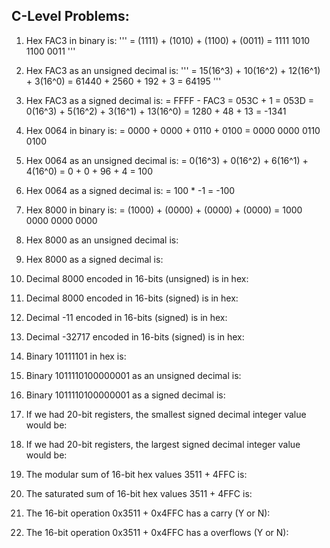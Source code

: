 ## C-Level Problems:

1. Hex FAC3 in binary is:
'''
= (1111) + (1010) + (1100) + (0011)
   = 1111 1010 1100 0011
'''

3. Hex FAC3 as an unsigned decimal is:
'''
= 15(16^3) +  10(16^2) + 12(16^1) + 3(16^0)
= 61440 + 2560 + 192 + 3
= 64195
'''
 
5. Hex FAC3 as a signed decimal is:
    = FFFF - FAC3
	  = 053C + 1
	  = 053D
	  = 0(16^3) + 5(16^2) + 3(16^1) + 13(16^0)
	  = 1280 + 48 + 13
	  = -1341

6. Hex 0064 in binary is:
	  = 0000 + 0000 + 0110 + 0100
	  = 0000 0000 0110 0100

7. Hex 0064 as an unsigned decimal is:
  	= 0(16^3) + 0(16^2) + 6(16^1) + 4(16^0)
  	= 0 + 0 + 96 + 4
  	= 100

8. Hex 0064 as a signed decimal is:
  	= 100 * -1
  	= -100
  
9. Hex 8000 in binary is:
  	= (1000) +  (0000) +  (0000) + (0000)
  	= 1000 0000 0000 0000

10. Hex 8000 as an unsigned decimal is:


11. Hex 8000 as a signed decimal is:


12. Decimal 8000 encoded in 16-bits (unsigned) is in hex:


13. Decimal 8000 encoded in 16-bits (signed) is in hex:


14. Decimal -11 encoded in 16-bits (signed) is in hex:


15. Decimal -32717 encoded in 16-bits (signed) is in hex:


16. Binary 10111101 in hex is:


17. Binary 1011110100000001 as an unsigned decimal is:


18. Binary 1011110100000001 as a signed decimal is:


19. If we had 20-bit registers, the smallest signed decimal integer value would be:


20. If we had 20-bit registers, the largest signed decimal integer value would be:


21. The modular sum of 16-bit hex values 3511 + 4FFC is:


22. The saturated sum of 16-bit hex values 3511 + 4FFC is:


23. The 16-bit operation 0x3511 + 0x4FFC has a carry (Y or N):


24. The 16-bit operation 0x3511 + 0x4FFC has a overflows (Y or N):

